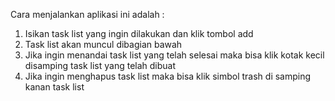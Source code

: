 Cara menjalankan aplikasi ini adalah :
1. Isikan task list yang ingin dilakukan dan klik tombol add
2. Task list akan muncul dibagian bawah
3. Jika ingin menandai task list yang telah selesai maka bisa klik kotak kecil disamping task list yang telah dibuat
4. Jika ingin menghapus task list maka bisa klik simbol trash di samping kanan task list